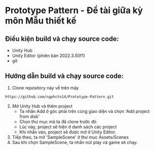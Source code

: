 # Prototype Pattern - Đề tài giữa kỳ môn Mẫu thiết kế

## Điều kiện build và chạy source code:

- Unity Hub
- Unity Editor (phiên bản 2022.3.50f1)
- git

## Hướng dẫn build và chạy source code:

1. Clone repository này về trên máy
```sh
https://github.com/ngphctn14/Prototype-Pattern.git
```
2. Mở Unity Hub và thêm project
   - Ta nhấn Add ở góc phải trên cùng giao diện và chọn 'Add project from disk'
   - Chọn thư mục mà ta đã clone trước đó
   - Lúc này, project sẽ hiện ở danh sách các project
   - Khi nhấn vào, project sẽ được mở ở Unity Editor.
3. Tiếp theo, ta mở 'SampleScene' ở thư mục Assets/Scenes
4. Sau khi chọn SampleScene, ta nhấn nút play và game sẽ chạy.
